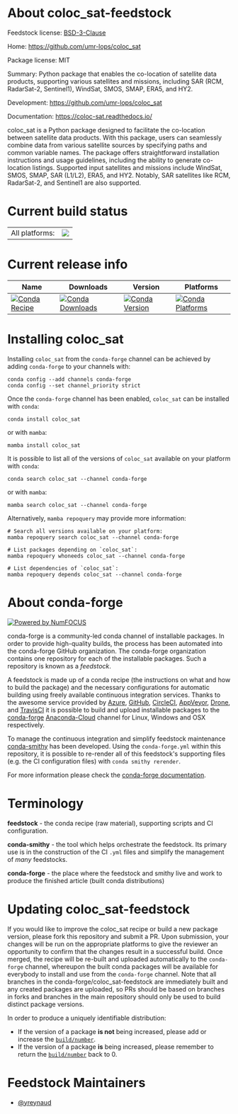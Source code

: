 About coloc_sat-feedstock
=========================

Feedstock license: [BSD-3-Clause](https://github.com/conda-forge/coloc_sat-feedstock/blob/main/LICENSE.txt)

Home: https://github.com/umr-lops/coloc_sat

Package license: MIT

Summary: Python package that enables the co-location of satellite data products, supporting various satellites and missions, including SAR (RCM, RadarSat-2, Sentinel1), WindSat, SMOS, SMAP, ERA5, and HY2.

Development: https://github.com/umr-lops/coloc_sat

Documentation: https://coloc-sat.readthedocs.io/

coloc_sat is a Python package designed to facilitate the co-location between satellite data products.
With this package, users can seamlessly combine data from various satellite sources by specifying paths and common variable names.
The package offers straightforward installation instructions and usage guidelines, including the ability to generate co-location listings.
Supported input satellites and missions include WindSat, SMOS, SMAP, SAR (L1/L2), ERA5, and HY2. Notably, SAR satellites like RCM, RadarSat-2, and Sentinel1 are also supported.


Current build status
====================


<table><tr><td>All platforms:</td>
    <td>
      <a href="https://dev.azure.com/conda-forge/feedstock-builds/_build/latest?definitionId=20277&branchName=main">
        <img src="https://dev.azure.com/conda-forge/feedstock-builds/_apis/build/status/coloc_sat-feedstock?branchName=main">
      </a>
    </td>
  </tr>
</table>

Current release info
====================

| Name | Downloads | Version | Platforms |
| --- | --- | --- | --- |
| [![Conda Recipe](https://img.shields.io/badge/recipe-coloc_sat-green.svg)](https://anaconda.org/conda-forge/coloc_sat) | [![Conda Downloads](https://img.shields.io/conda/dn/conda-forge/coloc_sat.svg)](https://anaconda.org/conda-forge/coloc_sat) | [![Conda Version](https://img.shields.io/conda/vn/conda-forge/coloc_sat.svg)](https://anaconda.org/conda-forge/coloc_sat) | [![Conda Platforms](https://img.shields.io/conda/pn/conda-forge/coloc_sat.svg)](https://anaconda.org/conda-forge/coloc_sat) |

Installing coloc_sat
====================

Installing `coloc_sat` from the `conda-forge` channel can be achieved by adding `conda-forge` to your channels with:

```
conda config --add channels conda-forge
conda config --set channel_priority strict
```

Once the `conda-forge` channel has been enabled, `coloc_sat` can be installed with `conda`:

```
conda install coloc_sat
```

or with `mamba`:

```
mamba install coloc_sat
```

It is possible to list all of the versions of `coloc_sat` available on your platform with `conda`:

```
conda search coloc_sat --channel conda-forge
```

or with `mamba`:

```
mamba search coloc_sat --channel conda-forge
```

Alternatively, `mamba repoquery` may provide more information:

```
# Search all versions available on your platform:
mamba repoquery search coloc_sat --channel conda-forge

# List packages depending on `coloc_sat`:
mamba repoquery whoneeds coloc_sat --channel conda-forge

# List dependencies of `coloc_sat`:
mamba repoquery depends coloc_sat --channel conda-forge
```


About conda-forge
=================

[![Powered by
NumFOCUS](https://img.shields.io/badge/powered%20by-NumFOCUS-orange.svg?style=flat&colorA=E1523D&colorB=007D8A)](https://numfocus.org)

conda-forge is a community-led conda channel of installable packages.
In order to provide high-quality builds, the process has been automated into the
conda-forge GitHub organization. The conda-forge organization contains one repository
for each of the installable packages. Such a repository is known as a *feedstock*.

A feedstock is made up of a conda recipe (the instructions on what and how to build
the package) and the necessary configurations for automatic building using freely
available continuous integration services. Thanks to the awesome service provided by
[Azure](https://azure.microsoft.com/en-us/services/devops/), [GitHub](https://github.com/),
[CircleCI](https://circleci.com/), [AppVeyor](https://www.appveyor.com/),
[Drone](https://cloud.drone.io/welcome), and [TravisCI](https://travis-ci.com/)
it is possible to build and upload installable packages to the
[conda-forge](https://anaconda.org/conda-forge) [Anaconda-Cloud](https://anaconda.org/)
channel for Linux, Windows and OSX respectively.

To manage the continuous integration and simplify feedstock maintenance
[conda-smithy](https://github.com/conda-forge/conda-smithy) has been developed.
Using the ``conda-forge.yml`` within this repository, it is possible to re-render all of
this feedstock's supporting files (e.g. the CI configuration files) with ``conda smithy rerender``.

For more information please check the [conda-forge documentation](https://conda-forge.org/docs/).

Terminology
===========

**feedstock** - the conda recipe (raw material), supporting scripts and CI configuration.

**conda-smithy** - the tool which helps orchestrate the feedstock.
                   Its primary use is in the construction of the CI ``.yml`` files
                   and simplify the management of *many* feedstocks.

**conda-forge** - the place where the feedstock and smithy live and work to
                  produce the finished article (built conda distributions)


Updating coloc_sat-feedstock
============================

If you would like to improve the coloc_sat recipe or build a new
package version, please fork this repository and submit a PR. Upon submission,
your changes will be run on the appropriate platforms to give the reviewer an
opportunity to confirm that the changes result in a successful build. Once
merged, the recipe will be re-built and uploaded automatically to the
`conda-forge` channel, whereupon the built conda packages will be available for
everybody to install and use from the `conda-forge` channel.
Note that all branches in the conda-forge/coloc_sat-feedstock are
immediately built and any created packages are uploaded, so PRs should be based
on branches in forks and branches in the main repository should only be used to
build distinct package versions.

In order to produce a uniquely identifiable distribution:
 * If the version of a package **is not** being increased, please add or increase
   the [``build/number``](https://docs.conda.io/projects/conda-build/en/latest/resources/define-metadata.html#build-number-and-string).
 * If the version of a package **is** being increased, please remember to return
   the [``build/number``](https://docs.conda.io/projects/conda-build/en/latest/resources/define-metadata.html#build-number-and-string)
   back to 0.

Feedstock Maintainers
=====================

* [@yreynaud](https://github.com/yreynaud/)

